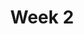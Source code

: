---
title: Week 2
menu:
  sidebar:
    name: Week 02
    identifier: gen_ai_week_2
    parent: gen_ai
---